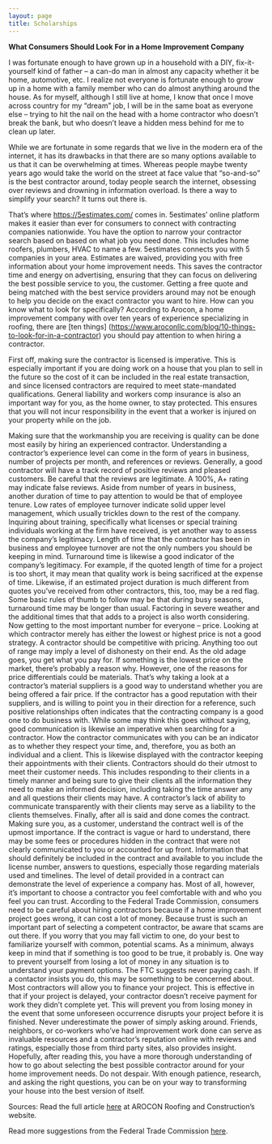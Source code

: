 ```yaml
---
layout: page
title: Scholarships
---
```


<strong> What Consumers Should Look For in a Home Improvement Company </strong> 

I was fortunate enough to have grown up in a household with a DIY, fix-it-yourself kind of father – a can-do man in almost any capacity whether it be home, automotive, etc. I realize not everyone is fortunate enough to grow up in a home with a family member who can do almost anything around the house. As for myself, although I still live at home, I know that once I move across country for my “dream” job, I will be in the same boat as everyone else – trying to hit the nail on the head with a home contractor who doesn’t break the bank, but who doesn’t leave a hidden mess behind for me to clean up later.

While we are fortunate in some regards that we live in the modern era of the internet, it has its drawbacks in that there are so many options available to us that it can be overwhelming at times. Whereas people maybe twenty years ago would take the world on the street at face value that “so-and-so” is the best contractor around, today people search the internet, obsessing over reviews and drowning in information overload. Is there a way to simplify your search?
It turns out there is.

That’s where https://5estimates.com/ comes in. 5estimates’ online platform makes it easier than ever for consumers to connect with contracting companies nationwide. You have the option to narrow your contractor search based on based on what job you need done. This includes home roofers, plumbers, HVAC to name a few. 5estimates connects you with 5 companies in your area. Estimates are waived, providing you with free information about your home improvement needs. This saves the contractor time and energy on advertising, ensuring that they can focus on delivering the best possible service to you, the customer. 
Getting a free quote and being matched with the best service providers around may not be enough to help you decide on the exact contractor you want to hire. How can you know what to look for specifically? According to Arocon, a home improvement company with over ten years of experience specializing in roofing, there are [ten things] (https://www.aroconllc.com/blog/10-things-to-look-for-in-a-contractor) you should pay attention to when hiring a contractor.

First off, making sure the contractor is licensed is imperative. This is especially important if you are doing work on a house that you plan to sell in the future so the cost of it can be included in the real estate transaction, and since licensed contractors are required to meet state-mandated qualifications. General liability and workers comp insurance is also an important way for you, as the home owner, to stay protected. This ensures that you will not incur responsibility in the event that a worker is injured on your property while on the job. 

Making sure that the workmanship you are receiving is quality can be done most easily by hiring an experienced contractor. Understanding a contractor’s experience level can come in the form of years in business, number of projects per month, and references or reviews. Generally, a good contractor will have a track record of positive reviews and pleased customers. Be careful that the reviews are legitimate. A 100%, A+ rating may indicate false reviews. Aside from number of years in business, another duration of time to pay attention to would be that of employee tenure. Low rates of employee turnover indicate solid upper level management, which usually trickles down to the rest of the company. Inquiring about training, specifically what licenses or special training individuals working at the firm have received, is yet another way to assess the company’s legitimacy. 
	Length of time that the contractor has been in business and employee turnover are not the only numbers you should be keeping in mind. Turnaround time is likewise a good indicator of the company’s legitimacy. For example, if the quoted length of time for a project is too short, it may mean that quality work is being sacrificed at the expense of time. Likewise, if an estimated project duration is much different from quotes you’ve received from other contractors, this, too, may be a red flag. Some basic rules of thumb to follow may be that during busy seasons, turnaround time may be longer than usual. Factoring in severe weather and the additional times that that adds to a project is also worth considering. 
Now getting to the most important number for everyone – price. Looking at which contractor merely has either the lowest or highest price is not a good strategy. A contractor should be competitive with pricing. Anything too out of range may imply a level of dishonesty on their end. As the old adage goes, you get what you pay for. If something is the lowest price on the market, there’s probably a reason why. However, one of the reasons for price differentials could be materials. That’s why taking a look at a contractor’s material suppliers is a good way to understand whether you are being offered a fair price. If the contractor has a good reputation with their suppliers, and is willing to point you in their direction for a reference, such positive relationships often indicates that the contracting company is a good one to do business with. 
While some may think this goes without saying, good communication is likewise an imperative when searching for a contractor. How the contractor communicates with you can be an indicator as to whether they respect your time, and, therefore, you as both an individual and a client. This is likewise displayed with the contractor keeping their appointments with their clients. Contractors should do their utmost to meet their customer needs. This includes responding to their clients in a timely manner and being sure to give their clients all the information they need to make an informed decision, including taking the time answer any and all questions their clients may have. A contractor’s lack of ability to communicate transparently with their clients may serve as a liability to the clients themselves. 
Finally, after all is said and done comes the contract. Making sure you, as a customer, understand the contract well is of the upmost importance. If the contract is vague or hard to understand, there may be some fees or procedures hidden in the contract that were not clearly communicated to you or accounted for up front. Information that should definitely be included in the contract and available to you include the license number, answers to questions, especially those regarding materials used and timelines. The level of detail provided in a contract can demonstrate the level of experience a company has. Most of all, however, it’s important to choose a contractor you feel comfortable with and who you feel you can trust. 
According to the Federal Trade Commission, consumers need to be careful about hiring contractors because if a home improvement project goes wrong, it can cost a lot of money. Because trust is such an important part of selecting a competent contractor, be aware that scams are out there. If you worry that you may fall victim to one, do your best to familiarize yourself with common, potential scams. As a minimum, always keep in mind that if something is too good to be true, it probably is. One way to prevent yourself from losing a lot of money in any situation is to understand your payment options. The FTC suggests never paying cash. If a contactor insists you do, this may be something to be concerned about. Most contractors will allow you to finance your project. This is effective in that if your project is delayed, your contractor doesn’t receive payment for work they didn’t complete yet. This will prevent you from losing money in the event that some unforeseen occurrence disrupts your project before it is finished. 
Never underestimate the power of simply asking around. Friends, neighbors, or co-workers who’ve had improvement work done can serve as invaluable resources and a contractor’s reputation online with reviews and ratings, especially those from third party sites, also provides insight. 
Hopefully, after reading this, you have a more thorough understanding of how to go about selecting the best possible contractor around for your home improvement needs. Do not despair. With enough patience, research, and asking the right questions, you can be on your way to transforming your house into the best version of itself. 


Sources:
Read the full article [here](https://www.aroconllc.com/blog/10-things-to-look-for-in-a-contractor) at AROCON Roofing and Construction’s website. 

Read more suggestions from the Federal Trade Commission [here](https://www.consumer.ftc.gov/articles/0242-hiring-contractor?utm_medium=m_email&utm_source=customer&utm_campaign=20170728_CM_ALL_PAR_PureWowE3_V1&user).




<!-- Please subscribe to my blog post to be notified of my latest posts! -->


<!--
Begin MailChimp Signup Form
<link href="//cdn-images.mailchimp.com/embedcode/classic-10_7.css" rel="stylesheet" type="text/css">
<style type="text/css">
	#mc_embed_signup{background:#fff; clear:left; font:14px Helvetica,Arial,sans-serif; }
	/* Add your own MailChimp form style overrides in your site stylesheet or in this style block.
	   We recommend moving this block and the preceding CSS link to the HEAD of your HTML file. */
</style>
<div id="mc_embed_signup">
<form action="https://github.us18.list-manage.com/subscribe/post?u=d34a2d400befb0287d66d92f5&amp;id=d9aed77d9b" method="post" id="mc-embedded-subscribe-form" name="mc-embedded-subscribe-form" class="validate" target="_blank" novalidate>
    <div id="mc_embed_signup_scroll">
<div class="indicates-required"><span class="asterisk">*</span> indicates required</div>
<div class="mc-field-group">
	<label for="mce-EMAIL">Email Address  <span class="asterisk">*</span>
</label>
	<input type="email" value="" name="EMAIL" class="required email" id="mce-EMAIL">
</div>
	<div id="mce-responses" class="clear">
		<div class="response" id="mce-error-response" style="display:none"></div>
		<div class="response" id="mce-success-response" style="display:none"></div>
	</div>    <!-- real people should not fill this in and expect good things - do not remove this or risk form bot signups-->
   
   <!-- <div style="position: absolute; left: -5000px;" aria-hidden="true"><input type="text" name="b_d34a2d400befb0287d66d92f5_d9aed77d9b" tabindex="-1" value=""></div>
    <div class="clear"><input type="submit" value="Subscribe" name="subscribe" id="mc-embedded-subscribe" class="button"></div>
    </div>
 </form>
</div> -->

<!-- <script type='text/javascript' src='//s3.amazonaws.com/downloads.mailchimp.com/js/mc-validate.js'></script><script type='text/javascript'>(function($) {window.fnames = new Array(); window.ftypes = new + Array();fnames[0]='EMAIL';ftypes[0]='email';}(jQuery));var $mcj = jQuery.noConflict(true);</script>
End mc_embed_signup -->
